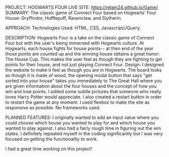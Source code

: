 PROJECT: HOGWARTS FOUR
LIVE SITE: https://relam24.github.io/Game/
SUMMARY: The classic game of Connect Four based on Hogwarts' Four House: Gryffindor, Hufflepuff, Ravenclaw, and Slytherin.

APPROACH:
Technologies Used: HTML, CSS, Javascript/JQuery.

DESCRIPTION:
 Hogwarts Four is a take on the classic game of Connect Four but with the user's being immersed with Hogwarts culture. At Hogwarts, each house fights for house points--
 at then end of the year those points are counted up and the winning house obtains a great honor: The House Cup.
 This makes the user feel as though they are fighting to get points for their house, and not just playing Connect Four.
 Design: I designed the website to make it feel as though you are in Hogwarts. The board looks as though it is made of wood,
 the opening modal button that says "get sorted into your house" takes you immediately to The Great Hall where you are given information about the four houses and the concept
 of how you win and lose points. I added some subtle pictures that someone who really loves Harry Potter would appreciate.
 I also created a restart button in order to restart the game at any moment.
 I used flexbox to make the site as responsive as possible. No frameworks used.
 
 PLANNED FEATURES:
 I originally wanted to add an input value where you could choose which house you wanted to play for and which house you wanted to play against.
 I also had a fairly rough time in figuring out the win states. I definitely repeated myself in the coding significantly but I was very focused on 
 getting the functionality to work.
 
 I had a great time working on this project!
 
